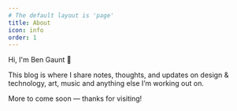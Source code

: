 ```yaml
---
# The default layout is 'page'
title: About
icon: info
order: 1
---
```


Hi, I'm Ben Gaunt 👋

This blog is where I share notes, thoughts, and updates on design & technology, art, music and anything else I’m working out on.

More to come soon — thanks for visiting!


